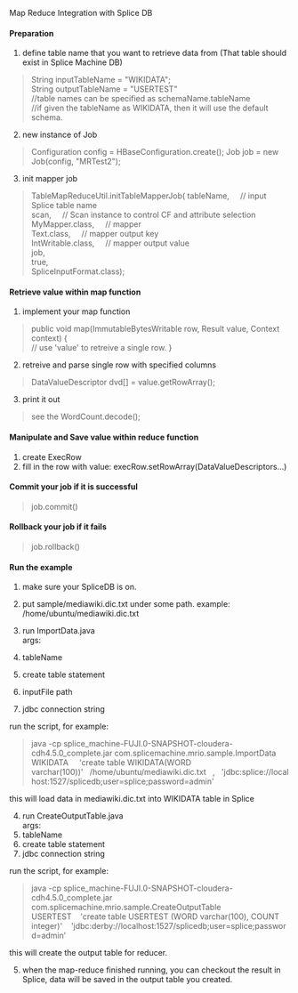 Map Reduce Integration with Splice DB

#### Preparation
1. define table name that you want to retrieve data from (That table should exist in Splice Machine DB)
> String inputTableName = "WIKIDATA";<br>
  String outputTableName = "USERTEST"<br>
  //table names can be specified as schemaName.tableName<br>
  //if given the tableName as WIKIDATA, then it will use the default schema.

2. new instance of Job
> Configuration config = HBaseConfiguration.create();
> Job job = new Job(config, "MRTest2");

3. init mapper job
> TableMapReduceUtil.initTableMapperJob(
			    tableName, &nbsp;&nbsp;&nbsp;&nbsp;// input Splice table name<br>
			    scan, &nbsp;&nbsp;&nbsp;&nbsp;// Scan instance to control CF and attribute selection<br>
			    MyMapper.class, &nbsp;&nbsp;&nbsp;&nbsp;// mapper<br>
			    Text.class, &nbsp;&nbsp;&nbsp;&nbsp;// mapper output key<br>
			    IntWritable.class,  &nbsp;&nbsp;&nbsp;&nbsp;// mapper output value<br>
			    job,<br>
			    true,<br>
			    SpliceInputFormat.class);<br>

#### Retrieve value within map function
1. implement your map function
> public void map(ImmutableBytesWritable row, Result value, Context context)
{
&nbsp;&nbsp;&nbsp;&nbsp;<br>// use 'value' to retreive a single row. 
}

2. retreive and parse single row with specified columns
> DataValueDescriptor dvd[] = value.getRowArray();

3. print it out
> see the WordCount.decode();

#### Manipulate and Save value within reduce function
1. create ExecRow <br>
2. fill in the row with value: execRow.setRowArray(DataValueDescriptors...)<br>

#### Commit your job if it is successful
> job.commit()

#### Rollback your job if it fails
> job.rollback()

#### Run the example
1. make sure your SpliceDB is on.

2. put sample/mediawiki.dic.txt under some path. example: /home/ubuntu/mediawiki.dic.txt <br>

3. run ImportData.java<br>
   args: <br>
  1. tableName
  2. create table statement
  3. inputFile path
  4. jdbc connection string<br>

   run the script, for example: <br>
   > java -cp splice_machine-FUJI.0-SNAPSHOT-cloudera-cdh4.5.0_complete.jar&nbsp;com.splicemachine.mrio.sample.ImportData&nbsp;&nbsp;&nbsp;&nbsp;
  WIKIDATA &nbsp;&nbsp;&nbsp;&nbsp;'create table WIKIDATA(WORD varchar(100))'&nbsp;&nbsp;&nbsp;/home/ubuntu/mediawiki.dic.txt&nbsp;&nbsp;&nbsp;,&nbsp;&nbsp;&nbsp;'jdbc:splice://localhost:1527/splicedb;user=splice;password=admin'<br>
  
  this will load data in mediawiki.dic.txt into WIKIDATA table in Splice

4. run CreateOutputTable.java<br>
   args:<br>
  1. tableName
  2. create table statement
  3. jdbc connection string<br>

  run the script, for example:<br>
  > java -cp splice_machine-FUJI.0-SNAPSHOT-cloudera-cdh4.5.0_complete.jar com.splicemachine.mrio.sample.CreateOutputTable &nbsp;&nbsp;&nbsp;&nbsp;
  USERTEST&nbsp;&nbsp;&nbsp;&nbsp;'create table USERTEST (WORD varchar(100), COUNT integer)'&nbsp;&nbsp;&nbsp;&nbsp;'jdbc:derby://localhost:1527/splicedb;user=splice;password=admin’<br>
  
  this will create the output table for reducer.

5. when the map-reduce finished running, you can checkout the result in Splice, data will be saved in the output table you created. 
